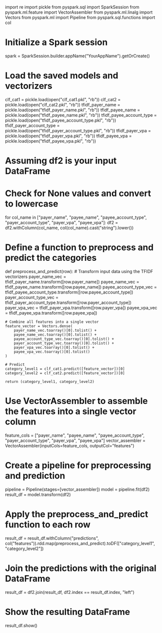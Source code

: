 import re
import pickle
from pyspark.sql import SparkSession
from pyspark.ml.feature import VectorAssembler
from pyspark.ml.linalg import Vectors
from pyspark.ml import Pipeline
from pyspark.sql.functions import col

# Initialize a Spark session
spark = SparkSession.builder.appName("YourAppName").getOrCreate()

# Load the saved models and vectorizers
clf_cat1 = pickle.load(open("clf_cat1.pkl", "rb"))
clf_cat2 = pickle.load(open("clf_cat2.pkl", "rb"))
tfidf_payer_name = pickle.load(open("tfidf_payer_name.pkl", "rb"))
tfidf_payee_name = pickle.load(open("tfidf_payee_name.pkl", "rb"))
tfidf_payee_account_type = pickle.load(open("tfidf_payee_account_type.pkl", "rb"))
tfidf_payer_account_type = pickle.load(open("tfidf_payer_account_type.pkl", "rb"))
tfidf_payer_vpa = pickle.load(open("tfidf_payer_vpa.pkl", "rb"))
tfidf_payee_vpa = pickle.load(open("tfidf_payee_vpa.pkl", "rb"))

# Assuming df2 is your input DataFrame
# Check for None values and convert to lowercase
for col_name in ["payer_name", "payee_name", "payee_account_type", "payer_account_type", "payer_vpa", "payee_vpa"]:
    df2 = df2.withColumn(col_name, col(col_name).cast("string").lower())

# Define a function to preprocess and predict the categories
def preprocess_and_predict(row):
    # Transform input data using the TFIDF vectorizers
    payer_name_vec = tfidf_payer_name.transform([row.payer_name])
    payee_name_vec = tfidf_payee_name.transform([row.payee_name])
    payee_account_type_vec = tfidf_payee_account_type.transform([row.payee_account_type])
    payer_account_type_vec = tfidf_payer_account_type.transform([row.payer_account_type])
    payer_vpa_vec = tfidf_payer_vpa.transform([row.payer_vpa])
    payee_vpa_vec = tfidf_payee_vpa.transform([row.payee_vpa])

    # Combine all features into a single vector
    feature_vector = Vectors.dense(
        payer_name_vec.toarray()[0].tolist() +
        payee_name_vec.toarray()[0].tolist() +
        payee_account_type_vec.toarray()[0].tolist() +
        payer_account_type_vec.toarray()[0].tolist() +
        payer_vpa_vec.toarray()[0].tolist() +
        payee_vpa_vec.toarray()[0].tolist()
    )

    # Predict
    category_level1 = clf_cat1.predict([feature_vector])[0]
    category_level2 = clf_cat2.predict([feature_vector])[0]

    return (category_level1, category_level2)

# Use VectorAssembler to assemble the features into a single vector column
feature_cols = ["payer_name", "payee_name", "payee_account_type", "payer_account_type", "payer_vpa", "payee_vpa"]
vector_assembler = VectorAssembler(inputCols=feature_cols, outputCol="features")

# Create a pipeline for preprocessing and prediction
pipeline = Pipeline(stages=[vector_assembler])
model = pipeline.fit(df2)
result_df = model.transform(df2)

# Apply the preprocess_and_predict function to each row
result_df = result_df.withColumn("predictions", col("features")).rdd.map(preprocess_and_predict).toDF(["category_level1", "category_level2"])

# Join the predictions with the original DataFrame
result_df = df2.join(result_df, df2.index == result_df.index, "left")

# Show the resulting DataFrame
result_df.show()
